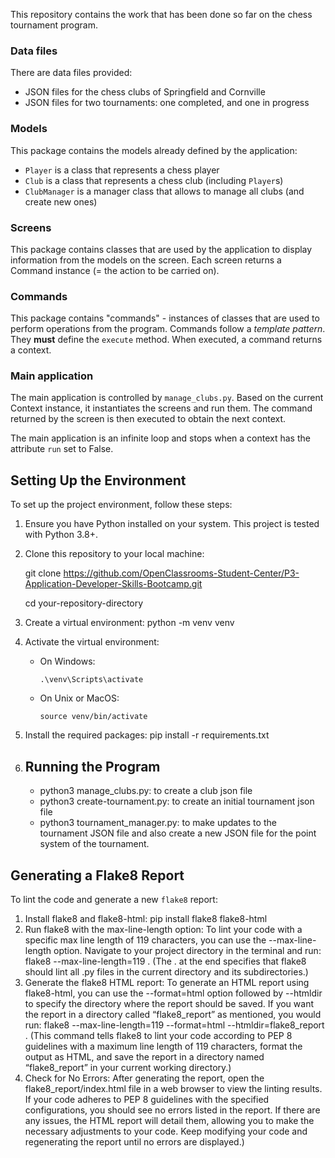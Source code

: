  

This repository contains the work that has been done so far on the chess tournament program.

### Data files

There are data files provided:
- JSON files for the chess clubs of Springfield and Cornville
- JSON files for two tournaments: one completed, and one in progress

### Models

This package contains the models already defined by the application:
* `Player` is a class that represents a chess player
* `Club` is a class that represents a chess club (including `Player`s)
* `ClubManager` is a manager class that allows to manage all clubs (and create new ones)

### Screens

This package contains classes that are used by the application to display information from the models on the screen.
Each screen returns a Command instance (= the action to be carried on).

### Commands

This package contains "commands" - instances of classes that are used to perform operations from the program.
Commands follow a *template pattern*. They **must** define the `execute` method.
When executed, a command returns a context.

### Main application

The main application is controlled by `manage_clubs.py`. Based on the current Context instance, it instantiates the screens and run them. The command returned by the screen is then executed to obtain the next context.

The main application is an infinite loop and stops when a context has the attribute `run` set to False.


## Setting Up the Environment

To set up the project environment, follow these steps:

1. Ensure you have Python installed on your system. This project is tested with Python 3.8+.

2. Clone this repository to your local machine: 

    git clone https://github.com/OpenClassrooms-Student-Center/P3-Application-Developer-Skills-Bootcamp.git

    cd your-repository-directory

3. Create a virtual environment: python -m venv venv

4. Activate the virtual environment:

   - On Windows:
     ```
     .\venv\Scripts\activate
     ```
   - On Unix or MacOS:
     ```
     source venv/bin/activate
  
5. Install the required packages: pip install -r requirements.txt

6. ## Running the Program
    * python3  manage_clubs.py: to create a club json file
    * python3 create-tournament.py: to create an initial tournament json file 
    * python3 tournament_manager.py: to make updates to the tournament JSON file and also create a new JSON file 
      for the point system of the tournament.

## Generating a Flake8 Report

To lint the code and generate a new `flake8` report:

1. Install flake8 and flake8-html: pip install flake8 flake8-html
2. Run flake8 with the max-line-length option: To lint your code with a specific max line length of 119 characters, 
   you can use the --max-line-length option. Navigate to your project directory in the terminal and run:
   flake8 --max-line-length=119 . (The . at the end specifies that flake8 should lint all .py files in 
   the current directory and its subdirectories.)
3. Generate the flake8 HTML report: To generate an HTML report using flake8-html, you can use the --format=html 
   option followed by --htmldir to specify the directory where the report should be saved. If you want the report 
   in a directory called “flake8_report” as mentioned, you would run:
   flake8 --max-line-length=119 --format=html --htmldir=flake8_report . (This command tells flake8 to lint your code 
   according to PEP 8 guidelines with a maximum line length of 119 characters, format the output as HTML, 
   and save the report in a directory named “flake8_report” in your current working directory.)
4. Check for No Errors: After generating the report, open the flake8_report/index.html file in a web browser 
   to view the linting results. If your code adheres to PEP 8 guidelines with the specified configurations, 
   you should see no errors listed in the report. If there are any issues, the HTML report will detail them, 
   allowing you to make the necessary adjustments to your code. Keep modifying your code and regenerating 
   the report until no errors are displayed.)

